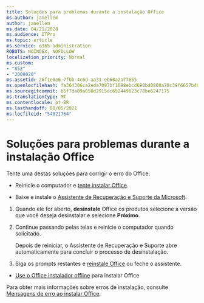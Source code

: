 ```yaml
---
title: Soluções para problemas durante a instalação Office
ms.author: janellem
author: janellem
ms.date: 04/21/2020
ms.audience: ITPro
ms.topic: article
ms.service: o365-administration
ROBOTS: NOINDEX, NOFOLLOW
localization_priority: Normal
ms.custom:
- "852"
- "2000020"
ms.assetid: 26f1e0e6-7fbb-4c6d-aa31-eb60a2a77655
ms.openlocfilehash: fa364306ca2eda7097bf1098ebcd690bd0808a78c39f6657b4049b8e85897dac
ms.sourcegitcommit: b5f7da89a650d2915dc652449623c78be6247175
ms.translationtype: MT
ms.contentlocale: pt-BR
ms.lasthandoff: 08/05/2021
ms.locfileid: "54021764"
---
```

# <a name="solutions-for-issues-while-installing-office"></a>Soluções para problemas durante a instalação Office

Tente uma destas soluções para corrigir o erro do Office:
  
- Reinicie o computador e [tente instalar Office](https://portal.office.com/OLS/MySoftware.aspx).

- Baixe e instale o [Assistente de Recuperação e Suporte da Microsoft](https://aka.ms/SARA-OfficeUninstall-Alchemy).

1. Quando ele for aberto, **desinstale** Office os produtos selecione a versão que você deseja desinstalar e selecione **Próximo**.

2. Continue passando pelas telas e reinicie o computador quando solicitado.

    Depois de reiniciar, o Assistente de Recuperação e Suporte abre automaticamente para concluir o processo de desinstalação.

3. Siga os prompts restantes e [reinstale Office](https://portal.office.com/OLS/MySoftware.aspx) ou feche o assistente.

- [Use o Office instalador offline](https://support.office.com/article/f0a85fe7-118f-41cb-a791-d59cef96ad1c?wt.mc_id=Alchemy_ClientDIA) para instalar Office

Para obter mais informações sobre erros de instalação, consulte [Mensagens de erro ao instalar Office](https://support.office.com/article/35ff2def-e0b2-4dac-9784-4cf212c1f6c2#BKMK_ErrorMessages).
  